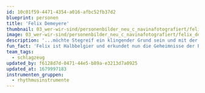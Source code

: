 ```yaml
---
id: 10c01f59-4471-4354-a016-afbc52fb37d2
blueprint: personen
title: 'Felix Demeyere'
thumbnail: 03_wer-wir-sind/personenbilder_neu_c_navinafotografiert/felix_demeyere_(c)_navinafotografiert-0089-b.jpg
image: 03_wer-wir-sind/personenbilder_neu_c_navinafotografiert/felix_demeyere_(c)_navinafotografiert-0089-b.jpg
description: '...möchte Stegreif ein klingender Grund sein und mit der Kraft seiner Kessel helfen, neue musikalische Bindungen zu knüpfen.'
fun_fact: 'Felix ist Halbbelgier und erkundet nun die Geheimnisse der Pommesfriteuse und der belgischen Bierwelt.'
team_tags:
  - schlagzeug
updated_by: f6128d7d-0471-44e5-b89a-e3213d7a0925
updated_at: 1679997183
instrumenten_gruppen:
  - rhythmusinstrumente
---
```

